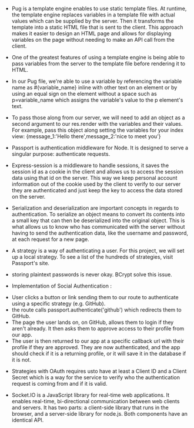 * Pug is a template engine enables to use static template files. At runtime, the template engine replaces variables in a template file with actual values which can be supplied by the server. Then it transforms the template into a static HTML file that is sent to the client. This approach makes it easier to design an HTML page and allows for displaying variables on the page without needing to make an API call from the client.

* One of the greatest features of using a template engine is being able to pass variables from the server to the template file before rendering it to HTML.

* In our Pug file, we're able to use a variable by referencing the variable name as #{variable_name} inline with other text on an element or by using an equal sign on the element without a space such as p=variable_name which assigns the variable's value to the p element's text.

* To pass those along from our server, we will need to add an object as a second argument to our res.render with the variables and their values. For example, pass this object along setting the variables for your index view: {message_1:'Hello there',message_2:'nice to meet you'}

* Passport is authentication middleware for Node. It is designed to serve a singular purpose: authenticate requests. 

* Express-session is a middleware to handle sessions, it saves the session id as a cookie in the client and allows us to access the session data using that id on the server. This way we keep personal account information out of the cookie used by the client to verify to our server they are authenticated and just keep the key to access the data stored on the server.

* Serialization and deserialization are important concepts in regards to authentication. To serialize an object means to convert its contents into a small key that can then be deserialized into the original object. This is what allows us to know who has communicated with the server without having to send the authentication data, like the username and password, at each request for a new page.

* A strategy is a way of authenticating a user. For this project, we will set up a local strategy. To see a list of the hundreds of strategies, visit Passport's site.

* storing plaintext passwords is never okay. BCrypt solve this issue.

* Implementation of Social Authentication :
 - User clicks a button or link sending them to our route to authenticate using a specific strategy (e.g. GitHub).
 - the route calls passport.authenticate('github') which redirects them to GitHub.
 - The page the user lands on, on GitHub, allows them to login if they aren't already. It then asks them to approve access to their profile from our app.
 - The user is then returned to our app at a specific callback url with their profile if they are approved. They are now authenticated, and the app should check if it is a returning profile, or it will save it in the database if it is not.

* Strategies with OAuth requires usto have at least a Client ID and a Client Secret which is a way for the service to verify who the authentication request is coming from and if it is valid.

* Socket.IO is a JavaScript library for real-time web applications. It enables real-time, bi-directional communication between web clients and servers. It has two parts: a client-side library that runs in the browser, and a server-side library for node.js. Both components have an identical API.